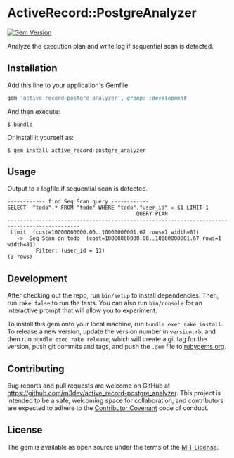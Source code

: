 # ActiveRecord::PostgreAnalyzer

[![Gem Version](https://badge.fury.io/rb/active_record-postgre_analyzer.svg)](https://badge.fury.io/rb/active_record-postgre_analyzer)

Analyze the execution plan and write log if sequential scan is detected.

## Installation

Add this line to your application's Gemfile:

```ruby
gem 'active_record-postgre_analyzer', group: :development
```

And then execute:

    $ bundle

Or install it yourself as:

    $ gem install active_record-postgre_analyzer

## Usage

Output to a logfile if sequential scan is detected.

```console
------------ find Seq Scan query ------------
SELECT  "todo".* FROM "todo" WHERE "todo"."user_id" = $1 LIMIT 1
                                         QUERY PLAN
---------------------------------------------------------------------------------------------
 Limit  (cost=10000000000.00..10000000001.67 rows=1 width=81)
   ->  Seq Scan on todo  (cost=10000000000.00..10000000001.67 rows=1 width=81)
         Filter: (user_id = 13)
(3 rows)

```


## Development

After checking out the repo, run `bin/setup` to install dependencies. Then, run `rake false` to run the tests. You can also run `bin/console` for an interactive prompt that will allow you to experiment.

To install this gem onto your local machine, run `bundle exec rake install`. To release a new version, update the version number in `version.rb`, and then run `bundle exec rake release`, which will create a git tag for the version, push git commits and tags, and push the `.gem` file to [rubygems.org](https://rubygems.org).

## Contributing

Bug reports and pull requests are welcome on GitHub at https://github.com/m3dev/active_record-postgre_analyzer. This project is intended to be a safe, welcoming space for collaboration, and contributors are expected to adhere to the [Contributor Covenant](http://contributor-covenant.org) code of conduct.


## License

The gem is available as open source under the terms of the [MIT License](http://opensource.org/licenses/MIT).

